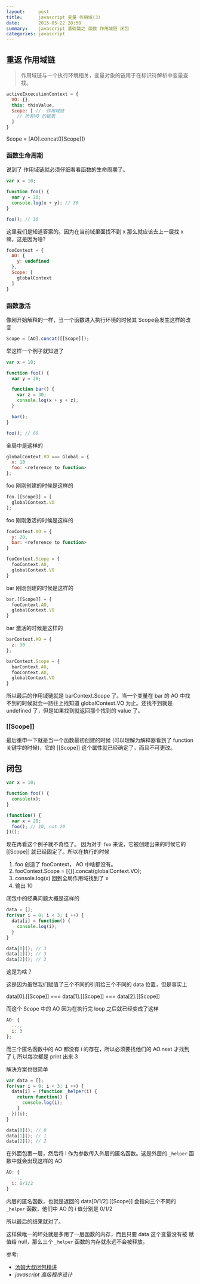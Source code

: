 ```yaml
---
layout:     post
title:      javascript 变量 作用域(3)
date:       2015-05-22 20:50
summary:    javascript 基础篇之 函数 作用域链 闭包
categories: javascript
---
```


## 重返 作用域链

> 作用域链与一个执行环境相关，变量对象的链用于在标识符解析中变量查找。

``` javascript
activeExcecutionContext = {
  VO: {},
  this: thisValue,
  Scope: [ //  作用域链
    // 所有VO 的链表
  ]
}
```

Scope = [AO].concat([[Scope]])

### 函数生命周期

说到了 作用域链就必须仔细看看函数的生命周期了。

``` javascript
var x = 10;

function foo() {
  var y = 20;
  console.log(x + y); // 30
}

foo(); // 30
```

这里我们是知道答案的。因为在当前域里面找不到 x 那么就应该去上一层找 x 嘛，这是因为啥? 

``` javascript
fooContext = {
  AO: {
    y: undefined
  },
  Scope: [
    globalContext
  ]
}
```

### 函数激活

像刚开始解释的一样，当一个函数进入执行环境的时候其 Scope会发生这样的改变

``` javascript
Scope = [AO].concat([[Scope]]);
```

举这样一个例子就知道了

``` javascript
var x = 10;

function foo() {
  var y = 20;

  function bar() {
    var z = 30;
    console.log(x + y + z);
  }

  bar();
}

foo(); // 60
```

全局中是这样的

``` javascript
globalContext.VO === Global = {
  x: 10
  foo: <reference to function>
};
```

foo 刚刚创建的时候是这样的

``` javascript
foo.[[Scope]] = [
  globalContext.VO
];
```

foo 刚刚激活的时候是这样的

``` javascript
fooContext.AO = {
  y: 20,
  bar: <reference to function>
}

fooContext.Scope = {
  fooContext.AO,
  globalContext.VO
}
```

bar 刚刚创建的时候是这样的

``` javascript
bar.[[Scope]] = {
  fooContext.AO,
  globalContext.VO
}
```

bar 激活的时候是这样的

``` javascript
barContext.AO = {
  z: 30
};

barContext.Scope = {
  barContext.AO,
  fooContext.AO,
  globalContext.VO
}
```

所以最后的作用域链就是 barContext.Scope 了。当一个变量在 bar 的 AO 中找不到的时候就会一路往上找知道 globalContext.VO 为止。还找不到就是 undefined 了，但是如果找到就返回那个找到的 value 了。

### [[Scope]]

最后重申一下就是当一个函数最初创建的时候 (可以理解为解释器看到了 function 关键字的时候)，它的 [[Scope]] 这个属性就已经确定了，而且不可更改。

## 闭包

``` javascript
var x = 10;

function foo() {
  console(x);
}

(function() {
  var x = 20;
  foo(); // 10, not 20
})();
```

现在再看这个例子就不奇怪了。 因为对于 `foo` 来说，它被创建出来的时候它的 [[Scope]] 就已经固定了。所以在执行的时候

1. foo 创造了 fooContext， AO 中啥都没有。 
2. fooContext.Scope = [{}].concat(globalContext.VO);
3. console.log(x) 回到全局作用域找到了 x
4. 输出 10

闭包中的经典问题大概是这样的

``` javascript
data = [];
for(var i = 0; i < 3; i ++) {
  data[i] = function() {
    console.log(i);
  }
}

data[0](); // 3
data[1](); // 3
data[2](); // 3
```

这是为啥？

这是因为虽然我们赋值了三个不同的引用给三个不同的 data 位置，但是事实上

data[0].[[Scope]] === data[1].[[Scope]] === data[2].[[Scope]]

而这个 Scope 中的 AO 因为在执行完 loop 之后就已经变成了这样

``` javascript
AO: {
  ...,
  i: 3
};
```

而三个匿名函数中的 AO 都没有 i 的存在，所以必须要找他们的 AO.next 才找到了 i, 所以每次都是 print 出来 3

解决方案也很简单

``` javascript
var data = [];
for(var i = 0; i < 3; i ++) {
  data[i] = (function _helper(i) {
    return function() {
      console.log(i);
    }
  })(i);
}

data[0](); // 0
data[1](); // 1
data[2](); // 2
```

在外面包裹一层，然后将 i 作为参数传入外层的匿名函数。这是外层的 `_helper` 函数中就会出现这样的 AO

``` javascript
AO: {
  ...,
  i: 0/1/2
}
```

内层的匿名函数，也就是返回的 data[0/1/2].[[Scope]] 会指向三个不同的`_helper` 函数，他们中 AO 的 i 值分别是 0/1/2 

所以最后的结果就对了。

这样做唯一的坏处就是多用了一层函数的内存，而且只要 data 这个变量没有被 赋值给 null，那么三个 `_helper` 函数的内存就永远不会被释放。

参考:

* [汤姆大叔闭包精讲](http://www.cnblogs.com/TomXu/archive/2012/01/17/2310479.html)
* *javascript 高级程序设计*
